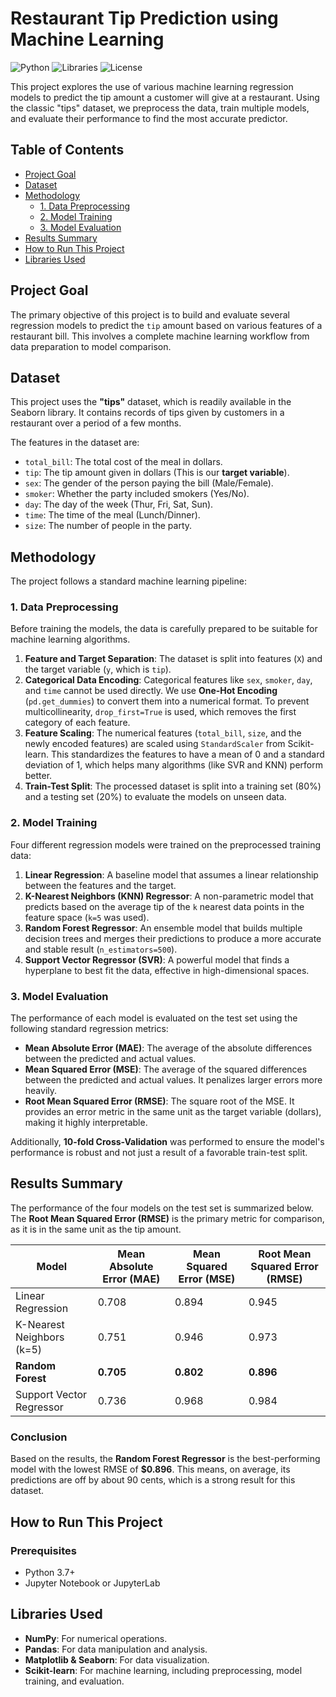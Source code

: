 # Restaurant Tip Prediction using Machine Learning

![Python](https://img.shields.io/badge/Python-3.9+-blue.svg)
![Libraries](https://img.shields.io/badge/Libraries-Pandas%20%7C%20Scikit--learn%20%7C%20Seaborn-orange.svg)
![License](https://img.shields.io/badge/License-MIT-green.svg)

This project explores the use of various machine learning regression models to predict the tip amount a customer will give at a restaurant. Using the classic "tips" dataset, we preprocess the data, train multiple models, and evaluate their performance to find the most accurate predictor.

##  Table of Contents
- [Project Goal](#-project-goal)
- [Dataset](#-dataset)
- [Methodology](#-methodology)
  - [1. Data Preprocessing](#1-data-preprocessing)
  - [2. Model Training](#2-model-training)
  - [3. Model Evaluation](#3-model-evaluation)
- [Results Summary](#-results-summary)
- [How to Run This Project](#-how-to-run-this-project)
- [Libraries Used](#-libraries-used)


## Project Goal

The primary objective of this project is to build and evaluate several regression models to predict the `tip` amount based on various features of a restaurant bill. This involves a complete machine learning workflow from data preparation to model comparison.

##  Dataset

This project uses the **"tips"** dataset, which is readily available in the Seaborn library. It contains records of tips given by customers in a restaurant over a period of a few months.

The features in the dataset are:
-   `total_bill`: The total cost of the meal in dollars.
-   `tip`: The tip amount given in dollars (This is our **target variable**).
-   `sex`: The gender of the person paying the bill (Male/Female).
-   `smoker`: Whether the party included smokers (Yes/No).
-   `day`: The day of the week (Thur, Fri, Sat, Sun).
-   `time`: The time of the meal (Lunch/Dinner).
-   `size`: The number of people in the party.

##  Methodology

The project follows a standard machine learning pipeline:

### 1. Data Preprocessing

Before training the models, the data is carefully prepared to be suitable for machine learning algorithms.
1.  **Feature and Target Separation**: The dataset is split into features (`X`) and the target variable (`y`, which is `tip`).
2.  **Categorical Data Encoding**: Categorical features like `sex`, `smoker`, `day`, and `time` cannot be used directly. We use **One-Hot Encoding** (`pd.get_dummies`) to convert them into a numerical format. To prevent multicollinearity, `drop_first=True` is used, which removes the first category of each feature.
3.  **Feature Scaling**: The numerical features (`total_bill`, `size`, and the newly encoded features) are scaled using `StandardScaler` from Scikit-learn. This standardizes the features to have a mean of 0 and a standard deviation of 1, which helps many algorithms (like SVR and KNN) perform better.
4.  **Train-Test Split**: The processed dataset is split into a training set (80%) and a testing set (20%) to evaluate the models on unseen data.

### 2. Model Training

Four different regression models were trained on the preprocessed training data:
1.  **Linear Regression**: A baseline model that assumes a linear relationship between the features and the target.
2.  **K-Nearest Neighbors (KNN) Regressor**: A non-parametric model that predicts based on the average tip of the `k` nearest data points in the feature space (`k=5` was used).
3.  **Random Forest Regressor**: An ensemble model that builds multiple decision trees and merges their predictions to produce a more accurate and stable result (`n_estimators=500`).
4.  **Support Vector Regressor (SVR)**: A powerful model that finds a hyperplane to best fit the data, effective in high-dimensional spaces.

### 3. Model Evaluation

The performance of each model is evaluated on the test set using the following standard regression metrics:
-   **Mean Absolute Error (MAE)**: The average of the absolute differences between the predicted and actual values.
-   **Mean Squared Error (MSE)**: The average of the squared differences between the predicted and actual values. It penalizes larger errors more heavily.
-   **Root Mean Squared Error (RMSE)**: The square root of the MSE. It provides an error metric in the same unit as the target variable (dollars), making it highly interpretable.

Additionally, **10-fold Cross-Validation** was performed to ensure the model's performance is robust and not just a result of a favorable train-test split.

##  Results Summary

The performance of the four models on the test set is summarized below. The **Root Mean Squared Error (RMSE)** is the primary metric for comparison, as it is in the same unit as the tip amount.

| Model                     | Mean Absolute Error (MAE) | Mean Squared Error (MSE) | Root Mean Squared Error (RMSE) |
|---------------------------|---------------------------|--------------------------|--------------------------------|
| Linear Regression         | 0.708                     | 0.894                    | 0.945                          |
| K-Nearest Neighbors (k=5) | 0.751                     | 0.946                    | 0.973                          |
| **Random Forest**         | **0.705**                 | **0.802**                | **0.896**                      |
| Support Vector Regressor  | 0.736                     | 0.968                    | 0.984                          |

### Conclusion
Based on the results, the **Random Forest Regressor** is the best-performing model with the lowest RMSE of **$0.896**. This means, on average, its predictions are off by about 90 cents, which is a strong result for this dataset.

##  How to Run This Project

### Prerequisites
-   Python 3.7+
-   Jupyter Notebook or JupyterLab

## Libraries Used
-   **NumPy**: For numerical operations.
-   **Pandas**: For data manipulation and analysis.
-   **Matplotlib & Seaborn**: For data visualization.
-   **Scikit-learn**: For machine learning, including preprocessing, model training, and evaluation.
